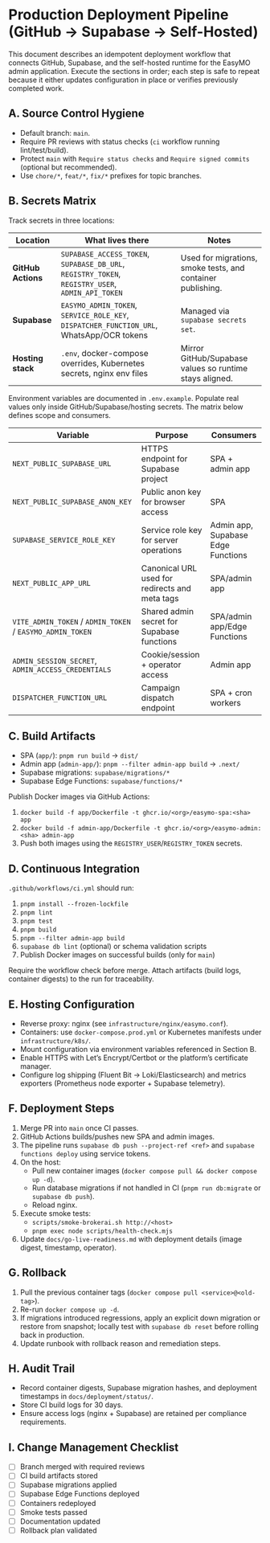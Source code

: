 # Production Deployment Pipeline (GitHub → Supabase → Self-Hosted)

This document describes an idempotent deployment workflow that connects GitHub, Supabase, and the self-hosted runtime for the EasyMO admin application. Execute the sections in order; each step is safe to repeat because it either updates configuration in place or verifies previously completed work.

## A. Source Control Hygiene

- Default branch: `main`.
- Require PR reviews with status checks (`ci` workflow running lint/test/build).
- Protect `main` with `Require status checks` and `Require signed commits` (optional but recommended).
- Use `chore/*`, `feat/*`, `fix/*` prefixes for topic branches.

## B. Secrets Matrix

Track secrets in three locations:

| Location | What lives there | Notes |
| --- | --- | --- |
| **GitHub Actions** | `SUPABASE_ACCESS_TOKEN`, `SUPABASE_DB_URL`, `REGISTRY_TOKEN`, `REGISTRY_USER`, `ADMIN_API_TOKEN` | Used for migrations, smoke tests, and container publishing. |
| **Supabase** | `EASYMO_ADMIN_TOKEN`, `SERVICE_ROLE_KEY`, `DISPATCHER_FUNCTION_URL`, WhatsApp/OCR tokens | Managed via `supabase secrets set`. |
| **Hosting stack** | `.env`, docker-compose overrides, Kubernetes secrets, nginx env files | Mirror GitHub/Supabase values so runtime stays aligned. |

Environment variables are documented in `.env.example`. Populate real values only inside GitHub/Supabase/hosting secrets. The matrix below defines scope and consumers.

| Variable | Purpose | Consumers |
| --- | --- | --- |
| `NEXT_PUBLIC_SUPABASE_URL` | HTTPS endpoint for Supabase project | SPA + admin app |
| `NEXT_PUBLIC_SUPABASE_ANON_KEY` | Public anon key for browser access | SPA |
| `SUPABASE_SERVICE_ROLE_KEY` | Service role key for server operations | Admin app, Supabase Edge Functions |
| `NEXT_PUBLIC_APP_URL` | Canonical URL used for redirects and meta tags | SPA/admin app |
| `VITE_ADMIN_TOKEN` / `ADMIN_TOKEN` / `EASYMO_ADMIN_TOKEN` | Shared admin secret for Supabase functions | SPA/admin app/Edge Functions |
| `ADMIN_SESSION_SECRET`, `ADMIN_ACCESS_CREDENTIALS` | Cookie/session + operator access | Admin app |
| `DISPATCHER_FUNCTION_URL` | Campaign dispatch endpoint | SPA + cron workers |

## C. Build Artifacts

- SPA (`app/`): `pnpm run build` → `dist/`
- Admin app (`admin-app/`): `pnpm --filter admin-app build` → `.next/`
- Supabase migrations: `supabase/migrations/*`
- Supabase Edge Functions: `supabase/functions/*`

Publish Docker images via GitHub Actions:

1. `docker build -f app/Dockerfile -t ghcr.io/<org>/easymo-spa:<sha> app`
2. `docker build -f admin-app/Dockerfile -t ghcr.io/<org>/easymo-admin:<sha> admin-app`
3. Push both images using the `REGISTRY_USER`/`REGISTRY_TOKEN` secrets.

## D. Continuous Integration

`.github/workflows/ci.yml` should run:

1. `pnpm install --frozen-lockfile`
2. `pnpm lint`
3. `pnpm test`
4. `pnpm build`
5. `pnpm --filter admin-app build`
6. `supabase db lint` (optional) or schema validation scripts
7. Publish Docker images on successful builds (only for `main`)

Require the workflow check before merge. Attach artifacts (build logs, container digests) to the run for traceability.

## E. Hosting Configuration

- Reverse proxy: nginx (see `infrastructure/nginx/easymo.conf`).
- Containers: use `docker-compose.prod.yml` or Kubernetes manifests under `infrastructure/k8s/`.
- Mount configuration via environment variables referenced in Section B.
- Enable HTTPS with Let’s Encrypt/Certbot or the platform’s certificate manager.
- Configure log shipping (Fluent Bit → Loki/Elasticsearch) and metrics exporters (Prometheus node exporter + Supabase telemetry).

## F. Deployment Steps

1. Merge PR into `main` once CI passes.
2. GitHub Actions builds/pushes new SPA and admin images.
3. The pipeline runs `supabase db push --project-ref <ref>` and `supabase functions deploy` using service tokens.
4. On the host:
   - Pull new container images (`docker compose pull && docker compose up -d`).
   - Run database migrations if not handled in CI (`pnpm run db:migrate` or `supabase db push`).
   - Reload nginx.
5. Execute smoke tests:
   - `scripts/smoke-brokerai.sh http://<host>`
   - `pnpm exec node scripts/health-check.mjs`
6. Update `docs/go-live-readiness.md` with deployment details (image digest, timestamp, operator).

## G. Rollback

1. Pull the previous container tags (`docker compose pull <service>@<old-tag>`).
2. Re-run `docker compose up -d`.
3. If migrations introduced regressions, apply an explicit down migration or restore from snapshot; locally test with `supabase db reset` before rolling back in production.
4. Update runbook with rollback reason and remediation steps.

## H. Audit Trail

- Record container digests, Supabase migration hashes, and deployment timestamps in `docs/deployment/status/`.
- Store CI build logs for 30 days.
- Ensure access logs (nginx + Supabase) are retained per compliance requirements.

## I. Change Management Checklist

- [ ] Branch merged with required reviews
- [ ] CI build artifacts stored
- [ ] Supabase migrations applied
- [ ] Supabase Edge Functions deployed
- [ ] Containers redeployed
- [ ] Smoke tests passed
- [ ] Documentation updated
- [ ] Rollback plan validated
